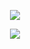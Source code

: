 <p align="center">
  <a href="https://github.com/Szypko">
    <img src="https://lanyard.cnrad.dev/api/941798279740526742?theme=dark&bg=0d1117&animated=false&hideStatus=true&hideDiscrim=true&borderRadius=30px&idleMessage=Probably%20doing%20something%20else..."/>
  </a>
</p>

<p align="center">
  <tr>
    <td align="center" style="padding=0;width=50%;">
      <img src="https://github-readme-stats.vercel.app/api/?username=Szypko&title_color=8A2BE2&text_color=e2e2e2&show_icons=true&bg_color=00000000&hide_border=true&icon_color=8A2BE2&hide_title=false&count_private=true&include_all_commits=true&enable_animations=true" />
    </td>
  </tr>
</p>
